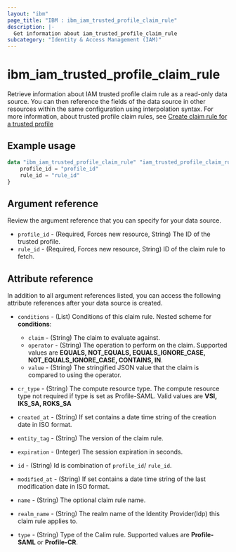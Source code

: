 ```yaml
---
layout: "ibm"
page_title: "IBM : ibm_iam_trusted_profile_claim_rule"
description: |-
  Get information about iam_trusted_profile_claim_rule
subcategory: "Identity & Access Management (IAM)"
---
```


# ibm_iam_trusted_profile_claim_rule

Retrieve information about IAM trusted profile claim rule as a read-only data source. You can then reference the fields of the data source in other resources within the same configuration using interpolation syntax. For more information, about trusted profile claim rules, see [Create claim rule for a trusted profile](https://cloud.ibm.com/apidocs/iam-identity-token-api#create-claim-rule)

## Example usage

```terraform
data "ibm_iam_trusted_profile_claim_rule" "iam_trusted_profile_claim_rule" {
	profile_id = "profile_id"
	rule_id = "rule_id"
}
```

## Argument reference

Review the argument reference that you can specify for your data source.

* `profile_id` - (Required, Forces new resource, String) The ID of the trusted profile.
* `rule_id` - (Required, Forces new resource, String) ID of the claim rule to fetch.

## Attribute reference

In addition to all argument references listed, you can access the following attribute references after your data source is created.

* `conditions` - (List) Conditions of this claim rule.
    Nested scheme for **conditions**:
	* `claim` - (String) The claim to evaluate against.
	* `operator` - (String) The operation to perform on the claim. Supported values are **EQUALS, NOT_EQUALS, EQUALS_IGNORE_CASE, NOT_EQUALS_IGNORE_CASE, CONTAINS, IN**.
	* `value` - (String) The stringified JSON value that the claim is compared to using the operator.

* `cr_type` - (String) The compute resource type. The compute resource type not required if type is set as Profile-SAML. Valid values are **VSI, IKS_SA, ROKS_SA**

* `created_at` - (String) If set contains a date time string of the creation date in ISO format.

* `entity_tag` - (String) The version of the claim rule.

* `expiration` - (Integer) The session expiration in seconds.

* `id` - (String) Id is combination of `profile_id`/ `rule_id`.

* `modified_at` - (String) If set contains a date time string of the last modification date in ISO format.

* `name` - (String) The optional claim rule name.

* `realm_name` - (String) The realm name of the Identity Provider(Idp) this claim rule applies to.

* `type` - (String) Type of the Calim rule. Supported values are **Profile-SAML** or **Profile-CR**.

